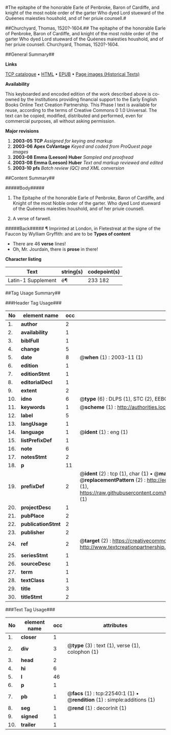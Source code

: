 #The epitaphe of the honorable Earle of Penbroke, Baron of Cardiffe, and knight of the most noble order of the garter Who dyed Lord stueward of the Quéenes maiesties houshold, and of her priuie counsell.#

##Churchyard, Thomas, 1520?-1604.##
The epitaphe of the honorable Earle of Penbroke, Baron of Cardiffe, and knight of the most noble order of the garter Who dyed Lord stueward of the Quéenes maiesties houshold, and of her priuie counsell.
Churchyard, Thomas, 1520?-1604.

##General Summary##

**Links**

[TCP catalogue](http://www.ota.ox.ac.uk/tcp/)  • 
[HTML](http://tei.it.ox.ac.uk/tcp/Texts-HTML/free/A18/A18730.html)  • 
[EPUB](http://tei.it.ox.ac.uk/tcp/Texts-EPUB/free/A18/A18730.epub) • 
[Page images (Historical Texts)](https://data.historicaltexts.jisc.ac.uk/view?pubId=eebo-99856898e&pageId=eebo-99856898e-22540-1)

**Availability**

This keyboarded and encoded edition of the
	       work described above is co-owned by the institutions
	       providing financial support to the Early English Books
	       Online Text Creation Partnership. This Phase I text is
	       available for reuse, according to the terms of Creative
	       Commons 0 1.0 Universal. The text can be copied,
	       modified, distributed and performed, even for
	       commercial purposes, all without asking permission.

**Major revisions**

1. __2003-05__ __TCP__ *Assigned for keying and markup*
1. __2003-06__ __Apex CoVantage__ *Keyed and coded from ProQuest page images*
1. __2003-08__ __Emma (Leeson) Huber__ *Sampled and proofread*
1. __2003-08__ __Emma (Leeson) Huber__ *Text and markup reviewed and edited*
1. __2003-10__ __pfs__ *Batch review (QC) and XML conversion*

##Content Summary##

#####Body#####

1. The Epitaphe of the honorable Earle of Penbroke, Baron of Cardiffe, and Knight of the most Noble order of the garter. Who dyed Lord stueward of the Quéenes maiesties houshold, and of her priuie counsell.

1. A verse of farwell.

#####Back#####
¶ Imprinted at London, in Fletestreat at the signe of the Faucon by Wylliam Gryffith: and are to be 
**Types of content**

  * There are 46 **verse** lines!
  * Oh, Mr. Jourdain, there is **prose** in there!

**Character listing**


|Text|string(s)|codepoint(s)|
|---|---|---|
|Latin-1 Supplement|é¶|233 182|

##Tag Usage Summary##

###Header Tag Usage###

|No|element name|occ|attributes|
|---|---|---|---|
|1.|__author__|2||
|2.|__availability__|1||
|3.|__biblFull__|1||
|4.|__change__|5||
|5.|__date__|8| @__when__ (1) : 2003-11 (1)|
|6.|__edition__|1||
|7.|__editionStmt__|1||
|8.|__editorialDecl__|1||
|9.|__extent__|2||
|10.|__idno__|6| @__type__ (6) : DLPS (1), STC (2), EEBO-CITATION (1), PROQUEST (1), VID (1)|
|11.|__keywords__|1| @__scheme__ (1) : http://authorities.loc.gov/ (1)|
|12.|__label__|5||
|13.|__langUsage__|1||
|14.|__language__|1| @__ident__ (1) : eng (1)|
|15.|__listPrefixDef__|1||
|16.|__note__|6||
|17.|__notesStmt__|2||
|18.|__p__|11||
|19.|__prefixDef__|2| @__ident__ (2) : tcp (1), char (1)  •  @__matchPattern__ (2) : ([0-9\-]+):([0-9IVX]+) (1), (.+) (1)  •  @__replacementPattern__ (2) : http://eebo.chadwyck.com/downloadtiff?vid=$1&page=$2 (1), https://raw.githubusercontent.com/textcreationpartnership/Texts/master/tcpchars.xml#$1 (1)|
|20.|__projectDesc__|1||
|21.|__pubPlace__|2||
|22.|__publicationStmt__|2||
|23.|__publisher__|2||
|24.|__ref__|2| @__target__ (2) : https://creativecommons.org/publicdomain/zero/1.0/ (1), http://www.textcreationpartnership.org/docs/. (1)|
|25.|__seriesStmt__|1||
|26.|__sourceDesc__|1||
|27.|__term__|1||
|28.|__textClass__|1||
|29.|__title__|3||
|30.|__titleStmt__|2||


###Text Tag Usage###

|No|element name|occ|attributes|
|---|---|---|---|
|1.|__closer__|1||
|2.|__div__|3| @__type__ (3) : text (1), verse (1), colophon (1)|
|3.|__head__|2||
|4.|__hi__|6||
|5.|__l__|46||
|6.|__p__|1||
|7.|__pb__|1| @__facs__ (1) : tcp:22540:1 (1)  •  @__rendition__ (1) : simple:additions (1)|
|8.|__seg__|1| @__rend__ (1) : decorInit (1)|
|9.|__signed__|1||
|10.|__trailer__|1||
